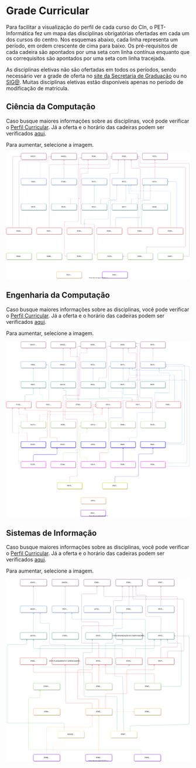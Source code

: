 # Grade Curricular

Para facilitar a visualização do perfil de cada curso do CIn, o PET-Informática fez um mapa das disciplinas obrigatórias ofertadas em cada um dos cursos do centro. Nos esquemas abaixo, cada linha representa um período, em ordem crescente de cima para baixo. Os pré-requisitos de cada cadeira são apontados por uma seta com linha contínua enquanto que os correquisitos são apontados por uma seta com linha tracejada.

As disciplinas eletivas não são ofertadas em todos os períodos, sendo necessário ver a grade de oferta no [site da Secretaria de Graduação](https://sites.google.com/site/secgradcin/home) ou no [SIG@](https://siga.ufpe.br/). Muitas disciplinas eletivas estão disponíveis apenas no período de modificação de matrícula.

## Ciência da Computação

Caso busque maiores informações sobre as disciplinas, você pode verificar o [Perfil Curricular](https://www.ufpe.br/documents/38970/411209/ciencia_computacao_perfil_2002.pdf/09862676-8330-4642-af94-6ec9e8607a62). Já a oferta e o horário das cadeiras podem ser verificados [aqui](https://sites.google.com/site/secgradcin/ciencia-da-computacao/horarios-das-disciplinas).

Para aumentar, selecione a imagem.

<a href="../assets/svg/perfil-curricular-cc.svg">
<img alt="Perfil Curricular de Ciência da Computação" src="../assets/svg/perfil-curricular-cc.svg">
</a>

## Engenharia da Computação

Caso busque maiores informações sobre as disciplinas, você pode verificar o [Perfil Curricular](https://www.ufpe.br/documents/38970/411209/engenharia_computacao_pefil_3002.pdf/ca01c534-9ecf-4049-9e2a-b1e38f3b98ef). Já a oferta e o horário das cadeiras podem ser verificados [aqui](https://sites.google.com/site/secgradcin/codigos-das-disciplinas/horarios-das-disciplinas-EC-OB_EL).

Para aumentar, selecione a imagem.
  
<a href="../assets/svg/perfil-curricular-ec.svg">
<img alt="Perfil Curricular de Engenharia da Computação" src="../assets/svg/perfil-curricular-ec.svg">
</a>

## Sistemas de Informação

Caso busque maiores informações sobre as disciplinas, você pode verificar o [Perfil Curricular](https://www.ufpe.br/documents/39447/0/sistemas_informacao_perfil_10115.pdf/436c2655-4956-466b-b185-5edddd48e9c5). Já a oferta e o horário das cadeiras podem ser verificados [aqui](https://sites.google.com/site/secgradcin/sistemas-de-informacao/horarios-das-disciplinas-SI-Atualizado).

Para aumentar, selecione a imagem.
  
<a href="../assets/svg/perfil-curricular-si.svg">
<img alt="Perfil Curricular de Sistemas de Informação" src="../assets/svg/perfil-curricular-si.svg">
</a>